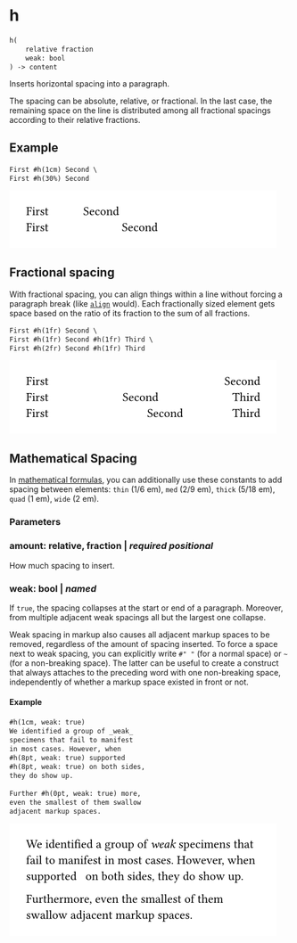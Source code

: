 
# h

```
h(
    relative fraction
    weak: bool
) -> content
```
Inserts horizontal spacing into a paragraph.

The spacing can be absolute, relative, or fractional. In the last case,
the remaining space on the line is distributed among all fractional
spacings according to their relative fractions.

## Example

<div class="previewed-code">

    First #h(1cm) Second \
    First #h(30%) Second

<div class="preview">

![Preview](/assets/f302fec582d1e98ecc2e5a6822e5ffbc.png)

</div>

</div>

## Fractional spacing

With fractional spacing, you can align things within a line without
forcing a paragraph break (like
[`align`](/reference/layout/align/ "`align`") would). Each fractionally
sized element gets space based on the ratio of its fraction to the sum
of all fractions.

<div class="previewed-code">

    First #h(1fr) Second \
    First #h(1fr) Second #h(1fr) Third \
    First #h(2fr) Second #h(1fr) Third

<div class="preview">

![Preview](/assets/a410aa858f4085ebab8e7cf2d9580f06.png)

</div>

</div>

## Mathematical Spacing

In [mathematical formulas](/reference/math/), you can additionally use
these constants to add spacing between elements: `thin` (1/6 em), `med`
(2/9 em), `thick` (5/18 em), `quad` (1 em), `wide` (2 em).


### Parameters


### amount: relative, fraction | _required_ _positional_

How much spacing to insert.


### weak: bool | _named_

If <span class="typ-key">`true`</span>, the spacing collapses at the
start or end of a paragraph. Moreover, from multiple adjacent weak
spacings all but the largest one collapse.

Weak spacing in markup also causes all adjacent markup spaces to be
removed, regardless of the amount of spacing inserted. To force a space
next to weak spacing, you can explicitly write
<span class="typ-str">`#`</span><span class="typ-str">`" "`</span> (for
a normal space) or <span class="typ-escape">`~`</span> (for a
non-breaking space). The latter can be useful to create a construct that
always attaches to the preceding word with one non-breaking space,
independently of whether a markup space existed in front or not.


#### Example

<div class="previewed-code">

    #h(1cm, weak: true)
    We identified a group of _weak_
    specimens that fail to manifest
    in most cases. However, when
    #h(8pt, weak: true) supported
    #h(8pt, weak: true) on both sides,
    they do show up.

    Further #h(0pt, weak: true) more,
    even the smallest of them swallow
    adjacent markup spaces.

<div class="preview">

![Preview](/assets/73fedbffd595e924c21761117468697d.png)

</div>

</div>

